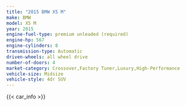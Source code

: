 ```yaml
---
title: "2015 BMW X5 M"
make: BMW
model: X5 M
year: 2015
engine-fuel-type: premium unleaded (required)
engine-hp: 567
engine-cylinders: 8
transmission-type: Automatic
driven-wheels: all wheel drive
number-of-doors: 4
market-category: Crossover,Factory Tuner,Luxury,High-Performance
vehicle-size: Midsize
vehicle-style: 4dr SUV
---
```


{{< car_info >}}
